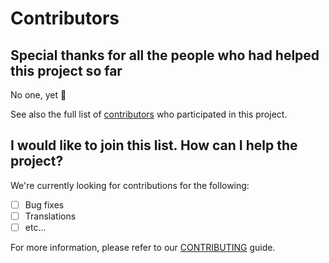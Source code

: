 # Contributors

## Special thanks for all the people who had helped this project so far

No one, yet 🙂

See also the full list of [contributors](https://github.com/D3strukt0r/wedding-manuele-robine/graphs/contributors) who participated in this project.

## I would like to join this list. How can I help the project?

We're currently looking for contributions for the following:

- [ ] Bug fixes
- [ ] Translations
- [ ] etc...

For more information, please refer to our [CONTRIBUTING](CONTRIBUTING.md) guide.
